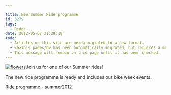 ```yaml
---

title: New Summer Ride programme
id: 3279
tags:
  - Rides
date: 2012-05-07 21:29:18
todo:
  - Articles on this site are being migrated to a new format.
  - <b>This page</b> has been automatically migrated, but requires a manual check-&amp;-tune to ensure the format and links all work as expected.
  - This message will remain on this page until it has been checked.
---
```


[![flowers](http://www.pompeybug.co.uk/wp-content/uploads/2012/05/flowers.jpg)](http://www.pompeybug.co.uk/2012/05/new-summer-ride-programme/flowers/)Join us for one of our Summer rides!

The new ride programme is ready and includes our bike week events.

[Ride programme - sum](http://www.pompeybug.co.uk/wp-content/uploads/2012/05/Ride-programme-summer2012.pdf "summer rides")[mer2012](http://www.pompeybug.co.uk/wp-content/uploads/2012/05/Ride-programme-summer2012.pdf "summer rides")